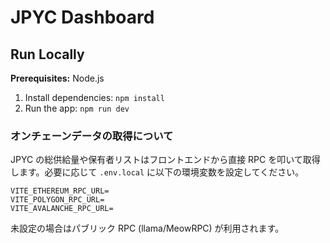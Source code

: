# JPYC Dashboard

## Run Locally

**Prerequisites:** Node.js

1. Install dependencies:
   `npm install`
2. Run the app:
   `npm run dev`

### オンチェーンデータの取得について

JPYC の総供給量や保有者リストはフロントエンドから直接 RPC を叩いて取得します。必要に応じて `.env.local` に以下の環境変数を設定してください。

```
VITE_ETHEREUM_RPC_URL=
VITE_POLYGON_RPC_URL=
VITE_AVALANCHE_RPC_URL=
```

未設定の場合はパブリック RPC (llama/MeowRPC) が利用されます。
